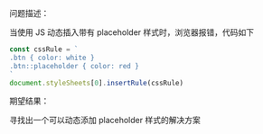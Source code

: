 问题描述：

当使用 JS 动态插入带有 placeholder 样式时，浏览器报错，代码如下

```typescript
const cssRule = `
.btn { color: white }
.btn::placeholder { color: red }
`
document.styleSheets[0].insertRule(cssRule)
```

期望结果：

寻找出一个可以动态添加 placeholder 样式的解决方案